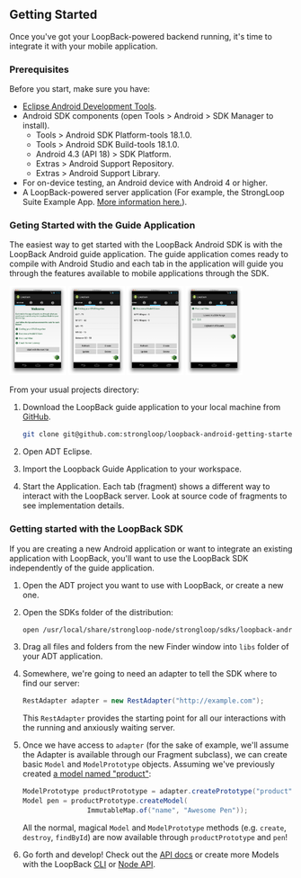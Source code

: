## Getting Started

Once you've got your LoopBack-powered backend running, it's time to integrate
it with your mobile application.

### Prerequisites

Before you start, make sure you have:

 * [Eclipse Android Development Tools](http://developer.android.com/sdk/index.html).
 * Android SDK components (open Tools &gt; Android &gt; SDK Manager to install).
   * Tools &gt; Android SDK Platform-tools 18.1.0.
   * Tools &gt; Android SDK Build-tools 18.1.0.
   * Android 4.3 (API 18) &gt; SDK Platform.
   * Extras &gt; Android Support Repository.
   * Extras &gt; Android Support Library.
 * For on-device testing, an Android device with Android 4 or higher.
 * A LoopBack-powered server application (For example, the StrongLoop Suite
   Example App. [More information here.](http://docs.strongloop.com)).

### Geting Started with the Guide Application

The easiest way to get started with the LoopBack Android SDK
is with the LoopBack Android guide application. The guide application comes
ready to compile with Android Studio and each tab in the application
will guide you through the features available to mobile applications through
the SDK.

<img src="img/getting-started-app-01.png" alt="tab Home" width="20%" />
<img src="img/getting-started-app-02.png" alt="tab 1" width="20%" />
<img src="img/getting-started-app-03.png" alt="tab 2" width="20%" />
<img src="img/getting-started-app-04.png" alt="tab 3" width="20%" />

From your usual projects directory:

 1. Download the LoopBack guide application to your local machine from
 [GitHub](https://github.com/strongloop/loopback-android-getting-started).

    ```sh
    git clone git@github.com:strongloop/loopback-android-getting-started.git
    ```

 1. Open ADT Eclipse.

 1. Import the Loopback Guide Application to your workspace.

 1. Start the Application. Each tab (fragment) shows a different way
    to interact with the LoopBack server.
    Look at source code of fragments to see implementation details.

### Getting started with the LoopBack SDK

If you are creating a new Android application or want to integrate an existing
application with LoopBack, you'll want to use the LoopBack SDK 
independently of the guide application.

 1. Open the ADT project you want to use with LoopBack, or
    create a new one.

 1. Open the SDKs folder of the distribution:

    ```sh
    open /usr/local/share/strongloop-node/strongloop/sdks/loopback-android-sdk
    ```

 1. Drag all files and folders from the new Finder window into `libs` folder
    of your ADT application.

 1. Somewhere, we're going to need an adapter to tell the SDK where to find our
 server:

    ```java
    RestAdapter adapter = new RestAdapter("http://example.com");
    ```

    This `RestAdapter` provides the starting point for all our interactions
    with the running and anxiously waiting server.

 1. Once we have access to `adapter` (for the sake of example, we'll assume the
 Adapter is available through our Fragment subclass), we can create
 basic `Model` and `ModelPrototype` objects. Assuming we've previously
 created [a model named "product"](http://docs.strongloop.com/loopback#model):

    ```java
    ModelPrototype productPrototype = adapter.createPrototype("product");
    Model pen = productPrototype.createModel(
                    ImmutableMap.of("name", "Awesome Pen"));
    ```

    All the normal, magical `Model` and `ModelPrototype` methods (e.g.
    `create`, `destroy`, `findById`) are now available through
    `productPrototype` and `pen`!

 1. Go forth and develop! Check out the [API docs](ios/api) or create more
 Models with the LoopBack [CLI](http://docs.strongloop.com/loopback#model) or
 [Node API](http://docs.strongloop.com/loopback#a-simple-example).


